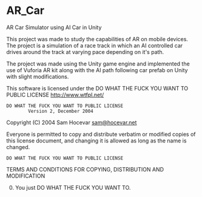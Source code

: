 # AR_Car
AR Car Simulator using AI Car in Unity

This project was made to study the capabilities of AR on mobile devices. The project is a simulation of a race track in which an AI controlled car drives around the track at varying pace depending on it's path.

The project was made using the Unity game engine and implemented the use of Vuforia AR kit along with the AI path following car prefab on Unity with slight modifications. 

This software is licensed under the DO WHAT THE FUCK YOU WANT TO PUBLIC LICENSE http://www.wtfpl.net/

    DO WHAT THE FUCK YOU WANT TO PUBLIC LICENSE
            Version 2, December 2004

Copyright (C) 2004 Sam Hocevar sam@hocevar.net

Everyone is permitted to copy and distribute verbatim or modified copies of this license document, and changing it is allowed as long as the name is changed.

    DO WHAT THE FUCK YOU WANT TO PUBLIC LICENSE

TERMS AND CONDITIONS FOR COPYING, DISTRIBUTION AND MODIFICATION

0. You just DO WHAT THE FUCK YOU WANT TO.
